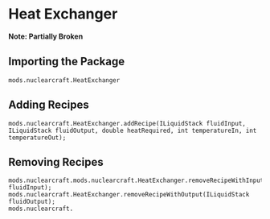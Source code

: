 # Heat Exchanger
**Note: Partially Broken**

## Importing the Package
`mods.nuclearcraft.HeatExchanger`

## Adding Recipes
```zenscript
mods.nuclearcraft.HeatExchanger.addRecipe(ILiquidStack fluidInput, ILiquidStack fluidOutput, double heatRequired, int temperatureIn, int temperatureOut);
```

## Removing Recipes
```zenscript
mods.nuclearcraft.mods.nuclearcraft.HeatExchanger.removeRecipeWithInput(ILiquidStack fluidInput);
mods.nuclearcraft.HeatExchanger.removeRecipeWithOutput(ILiquidStack fluidOutput);
mods.nuclearcraft.
```